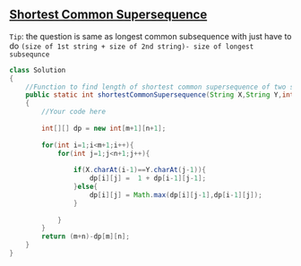 ## [Shortest Common Supersequence](https://www.geeksforgeeks.org/problems/shortest-common-supersequence0322/1)

`Tip`: the question is same as longest common subsequence with just have to do `(size of 1st string + size of 2nd string)- size of longest subsequnce`

```java
class Solution
{
    //Function to find length of shortest common supersequence of two strings.
    public static int shortestCommonSupersequence(String X,String Y,int m,int n)
    {
        //Your code here
        
        int[][] dp = new int[m+1][n+1];
        
        for(int i=1;i<m+1;i++){
            for(int j=1;j<n+1;j++){
                
                if(X.charAt(i-1)==Y.charAt(j-1)){
                    dp[i][j] =  1 + dp[i-1][j-1];
                }else{
                    dp[i][j] = Math.max(dp[i][j-1],dp[i-1][j]);
                }
                
            }
        }
        return (m+n)-dp[m][n];
    }
}
```
